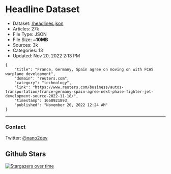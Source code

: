 # Headline Dataset

- Dataset: [/headlines.json](https://raw.githubusercontent.com/fwd/news/master/headlines.json) 
- Articles: 27k
- File Type: JSON
- File Size: ~**10MB**
- Sources: 3k
- Categories: 13
- Updated: Nov 20, 2022 2:13 PM

```
{
    "title": "France, Germany, Spain agree on moving on with FCAS warplane development",
    "domain": "reuters.com",
    "category": "technology",
    "link": "https://www.reuters.com/business/autos-transportation/france-germany-spain-agree-next-phase-fighter-jet-development-source-2022-11-18/",
    "timestamp": 1668921893,
    "published": "November 20, 2022 12:24 AM"
}
```

---

### Contact 

Twitter: [@nano2dev](https://twitter.com/nano2dev)

## Github Stars

[![Stargazers over time](https://starchart.cc/fwd/news.svg)](https://starchart.cc/fwd/news)
